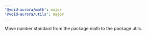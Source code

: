 ```yaml
---
'@void-aurora/math': major
'@void-aurora/utils': major
---
```


Move number standard from the package math to the package utils.
